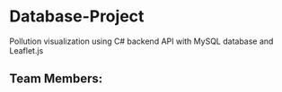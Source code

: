 # Database-Project

Pollution visualization using C# backend API with MySQL database and Leaflet.js

Team Members:
  - 